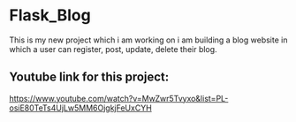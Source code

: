 # Flask_Blog
This is my new project which i am working on i am building a  blog website in which a user can register, post, update, delete their blog. 

## Youtube link for this project:
https://www.youtube.com/watch?v=MwZwr5Tvyxo&list=PL-osiE80TeTs4UjLw5MM6OjgkjFeUxCYH